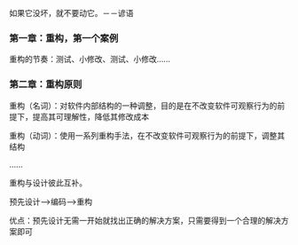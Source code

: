如果它没坏，就不要动它。－－谚语

### 第一章：重构，第一个案例

重构的节奏：测试、小修改、测试、小修改......

### 第二章：重构原则

重构（名词）：对软件内部结构的一种调整，目的是在不改变软件可观察行为的前提下，提高其可理解性，降低其修改成本

重构（动词）：使用一系列重构手法，在不改变软件可观察行为的前提下，调整其结构

......

重构与设计彼此互补。

预先设计--&gt;编码--&gt;重构

优点：预先设计无需一开始就找出正确的解决方案，只需要得到一个合理的解决方案即可

